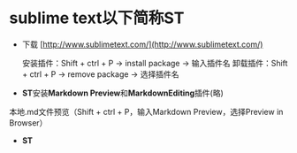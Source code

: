 # sublime text以下简称ST
- 下载 [http://www.sublimetext.com/](http://www.sublimetext.com/)

    安装插件：Shift + ctrl + P → install package → 输入插件名
    卸载插件：Shift + ctrl + P → remove package → 选择插件名

- **ST**安装**Markdown Preview**和**MarkdownEditing**插件(略)

 本地.md文件预览（Shift + ctrl + P，输入Markdown Preview，选择Preview in Browser）

- **ST**